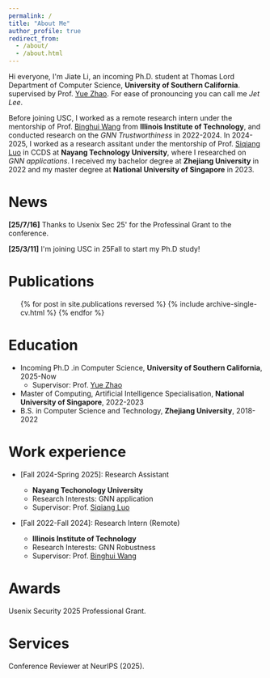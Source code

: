 ```yaml
---
permalink: /
title: "About Me"
author_profile: true
redirect_from: 
  - /about/
  - /about.html
---
```


Hi everyone, I'm Jiate Li, an incoming Ph.D. student at Thomas Lord Department of Computer Science, **University of Southern California**. supervised by Prof. [Yue Zhao](https://viterbi-web.usc.edu/~yzhao010/). For ease of pronouncing you can call me *Jet Lee*.

Before joining USC, I worked as a remote research intern under the mentorship of Prof. [Binghui Wang](https://wangbinghui.net/) from **Illinois Institute of Technology**, and conducted research on the *GNN Trustworthiness* in 2022-2024. In 2024-2025, I worked as a research assitant under the mentorship of Prof. [Siqiang Luo](https://siqiangluo.com/) in CCDS at **Nayang Technology University**, where I researched on *GNN applications*. I received my bachelor degree at **Zhejiang University** in 2022 and my master degree at **National University of Singapore** in 2023.

News
====
**[25/7/16]** Thanks to Usenix Sec 25' for the Professinal Grant to the conference.

**[25/3/11]** I'm joining USC in 25Fall to start my Ph.D study!


Publications
====
  <ul>{% for post in site.publications reversed %}
    {% include archive-single-cv.html %}
  {% endfor %}</ul>

Education
====
* Incoming Ph.D .in Computer Science, **University of Southern California**, 2025-Now
  * Supervisor: Prof. [Yue Zhao](https://viterbi-web.usc.edu/~yzhao010/)
* Master of Computing, Artificial Intelligence Specialisation, **National University of Singapore**, 2022-2023
* B.S. in Computer Science and Technology, **Zhejiang University**, 2018-2022

Work experience
====

* [Fall 2024-Spring 2025]: Research Assistant
  * **Nayang Techonology University**
  * Research Interests: GNN application
  * Supervisor: Prof. [Siqiang Luo](https://siqiangluo.com/)

* [Fall 2022-Fall 2024]: Research Intern (Remote)
  * **Illinois Institute of Technology**
  * Research Interests: GNN Robustness
  * Supervisor: Prof. [Binghui Wang](https://wangbinghui.net/)
    
Awards
====
Usenix Security 2025 Professional Grant.

Services
====
Conference Reviewer at NeurIPS (2025).
